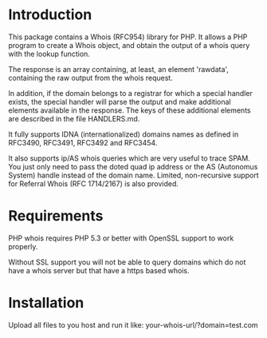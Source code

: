 # Introduction
This package contains a Whois (RFC954) library for PHP. It allows a PHP program to create a Whois object, and obtain the output of a whois query with the lookup function.

The response is an array containing, at least, an element 'rawdata', containing the raw output from the whois request.

In addition, if the domain belongs to a registrar for which a special handler exists, the special handler will parse the output and make additional elements available in the response. The keys of these additional elements are described in the file HANDLERS.md.

It fully supports IDNA (internationalized) domains names as defined in RFC3490, RFC3491, RFC3492 and RFC3454.

It also supports ip/AS whois queries which are very useful to trace SPAM. You just only need to pass the doted quad ip address or the AS (Autonomus System) handle instead of the domain name. Limited, non-recursive support for Referral Whois (RFC 1714/2167) is also provided.

# Requirements
PHP whois requires PHP 5.3 or better with OpenSSL support to work properly.

Without SSL support you will not be able to query domains which do not have a whois server but that have a https based whois.

# Installation
Upload all files to you host and run it like: your-whois-url/?domain=test.com
